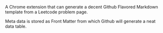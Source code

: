 A Chrome extension that can generate a decent Github Flavored Markdown template from a Leetcode problem page.

Meta data is stored as Front Matter from which Github will generate a neat data table.
